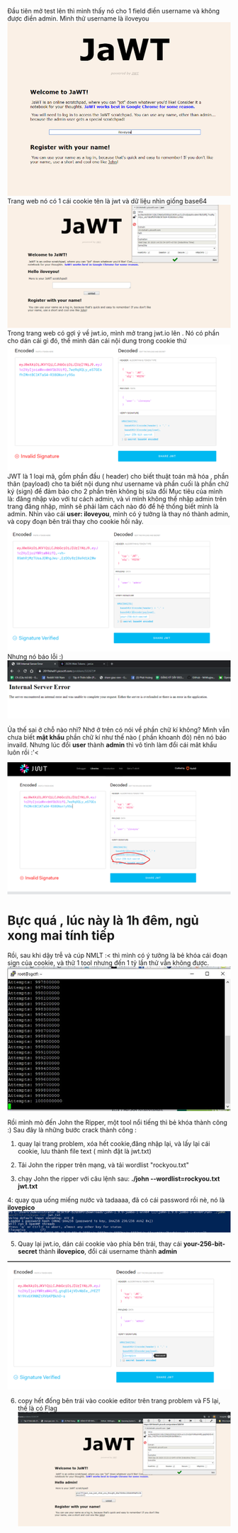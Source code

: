 Đầu tiên mở test lên thì mình thấy nó cho 1 field điền username và không được điền admin. Mình thử username là iloveyou
![](2.png)
Trang web nó có 1 cái cookie tên là jwt và dữ liệu nhìn giống base64
![](3.png)
Trong trang web có gợi ý về jwt.io, mình mở trang jwt.io lên . Nó có phần cho dán cái gì đó, thế mình dán cái nội dung trong cookie thử
![](1.png)
JWT là 1 loại mã, gồm phần đầu ( header) cho biết thuật toán mã hóa , phần thân (payload) cho ta biết nội dung như username và phần cuối là phần chữ ký (sign) để đảm bảo cho 2 phần trên không bị sửa đổi 
Mục tiêu của mình là: đăng nhập vào với tư cách admin, và vì mình không thể nhập admin trên trang đăng nhập, mình sẽ phải làm cách nào đó để hệ thống biết mình là admin.
Nhìn vào cái **user: iloveyou**, mình có  ý tưởng là thay nó thành admin, và copy đoạn bên trái thay cho cookie hồi nãy. 
![](5.png)
Nhưng nó báo lỗi :) 
![](6.png)

Ủa thế sai ở chỗ nào nhỉ?
Nhớ ở trên có nói về phần chữ kí không? Mình vẫn chưa biết **mật khẩu** phần chữ kí như thế nào ( phần khoanh đỏ) nên nó báo invaild. Nhưng lúc đổi **user** thành **admin** thì vô tình làm đổi cái mât khẩu luôn rồi :'< 

![](4.png)

Bực quá , lúc này là 1h đêm, ngủ xong mai tính tiếp
=============================================================

Rồi, sau khi dậy trễ và cúp NMLT :< thì mình có ý tưởng là bẻ khóa cái đoạn sign của cookie, và thử 1  tool nhưng đến 1 tỷ lần thử vẫn không được.
![](111.jpg)

Rồi mình mò đến John the Ripper, một tool nổi tiếng  thì bẻ khóa thành công :) 
Sau đây là những bước crack thành công : 
1. quay lại trang problem, xóa hết cookie,đăng nhập lại, và lấy lại cái cookie, lưu thành file text ( mình đặt là jwt.txt) 

2. Tải John the ripper trên mạng, và tải wordlist "rockyou.txt" 

3. chạy John the ripper với câu lệnh sau: **./john --wordlist=rockyou.txt jwt.txt**

4: quay qua uống miếng nước và tadaaaa, đã có cái password rồi nè, nó là **ilovepico**
![](7.png)

5. Quay lại jwt.io, dán cái cookie vào phía bên trái, thay cái **your-256-bit-secret** thành **ilovepico**, đổi cái username thành **admin**

![](8.png)

6. copy hết đống bên trái vào cookie editor trên trang problem và F5 lại, thế là có Flag
![](9.png)



